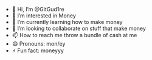 - 👋 Hi, I’m @GitGud1re
- 👀 I’m interested in Money
- 🌱 I’m currently learning how to make money
- 💞️ I’m looking to collaborate on stuff that make money
- 📫 How to reach me throw a bundle of cash at me 
- 😄 Pronouns: mon/ey
- ⚡ Fun fact: moneyyy 

<!---
GitGud1re/GitGud1re is a ✨ special ✨ repository because its `README.md` (this file) appears on your GitHub profile.
You can click the Preview link to take a look at your changes.
--->
